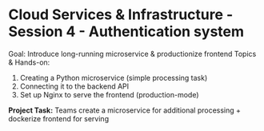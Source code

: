 # Cloud Services & Infrastructure - Session 4 - Authentication system

Goal: Introduce long-running microservice & productionize frontend
Topics & Hands-on:

1. Creating a Python microservice (simple processing task)
2. Connecting it to the backend API
3. Set up Nginx to serve the frontend (production-mode)

**Project Task:** Teams create a microservice for additional processing + dockerize frontend for serving
